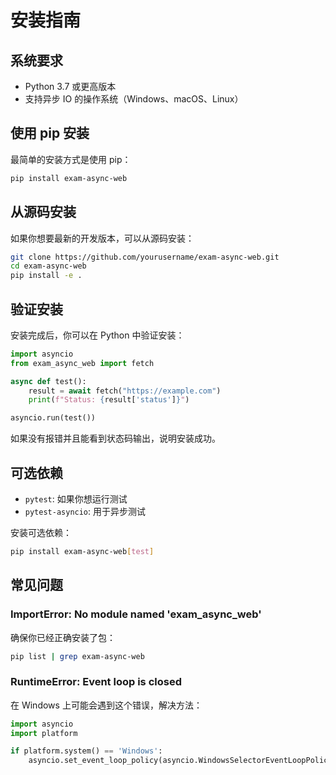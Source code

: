 # 安装指南

## 系统要求

- Python 3.7 或更高版本
- 支持异步 IO 的操作系统（Windows、macOS、Linux）

## 使用 pip 安装

最简单的安装方式是使用 pip：

```bash
pip install exam-async-web
```

## 从源码安装

如果你想要最新的开发版本，可以从源码安装：

```bash
git clone https://github.com/yourusername/exam-async-web.git
cd exam-async-web
pip install -e .
```

## 验证安装

安装完成后，你可以在 Python 中验证安装：

```python
import asyncio
from exam_async_web import fetch

async def test():
    result = await fetch("https://example.com")
    print(f"Status: {result['status']}")

asyncio.run(test())
```

如果没有报错并且能看到状态码输出，说明安装成功。

## 可选依赖

- `pytest`: 如果你想运行测试
- `pytest-asyncio`: 用于异步测试

安装可选依赖：

```bash
pip install exam-async-web[test]
```

## 常见问题

### ImportError: No module named 'exam_async_web'

确保你已经正确安装了包：
```bash
pip list | grep exam-async-web
```

### RuntimeError: Event loop is closed

在 Windows 上可能会遇到这个错误，解决方法：

```python
import asyncio
import platform

if platform.system() == 'Windows':
    asyncio.set_event_loop_policy(asyncio.WindowsSelectorEventLoopPolicy())
``` 